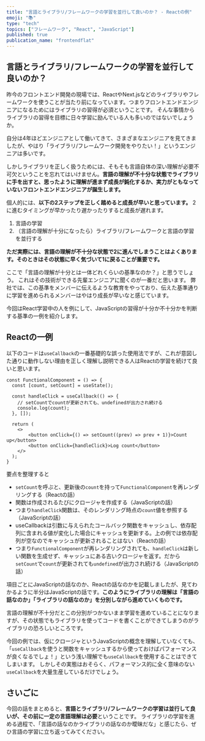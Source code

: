 ```yaml
---
title: "言語とライブラリ/フレームワークの学習を並行して良いのか？ - Reactの例"
emoji: "📚"
type: "tech"
topics: ["フレームワーク", "React", "JavaScript"]
published: true
publication_name: "frontendflat"
---
```


## 言語とライブラリ/フレームワークの学習を並行して良いのか？

昨今のフロントエンド開発の現場では、ReactやNext.jsなどのライブラリやフレームワークを使うことが当たり前になっています。つまりフロントエンドエンジニアになるためにはライブラリの習得が必須ということです。
そんな事情からライブラリの習得を目標に日々学習に励んでいる人も多いのではないでしょうか。

自分は4年ほどエンジニアとして働いてきて、さまざまなエンジニアを見てきましたが、やはり「ライブラリ/フレームワーク開発をやりたい！」というエンジニアは多いです。

しかしライブラリを正しく扱うためには、そもそも言語自体の深い理解が必要不可欠ということを忘れてはいけません。**言語の理解が不十分な状態でライブラリに手を出すと、思ったように理解が進まず成長が鈍化するか、実力がともなっていないフロントエンドエンジニアが誕生します。**

個人的には、**以下の2ステップを正しく踏めると成長が早いと思っています。**
2に進むタイミングが早かったり遅かったりすると成長が遅れます。

1. 言語の学習
2. （言語の理解が十分になったら）ライブラリ/フレームワークと言語の学習を並行する

**ただ実際には、言語の理解が不十分な状態で2に進んでしまうことはよくあります。そのときはその状態に早く気づいて1に戻ることが重要です。**

ここで「言語の理解が十分とは一体どれくらいの基準なのか？」と思うでしょう。
これはその技術ができる先輩エンジニアに聞くのが一番だと思います。
弊社では、この基準をメンバーに伝えるような教育をやっており、伝えた基準通りに学習を進められるメンバーはやはり成長が早いなと感じています。

今回はReact学習中の人を例にして、JavaScriptの習得が十分か不十分かを判断する基準の一例を紹介します。

## Reactの一例

以下のコードは`useCallback`の一番基礎的な誤った使用法ですが、これが意図した通りに動作しない理由を正しく理解し説明できる人はReactの学習を続けて良いと思います。

```tsx
const FunctionalComponent = () => {
  const [count, setCount] = useState();

  const handleClick = useCallback(() => {
    // setCountでcountが更新されても、undefinedが出力され続ける
    console.log(count);
  }, []);
  
  return (
    <>
        <button onClick={() => setCount((prev) => prev + 1)}>Count up</button>
        <button onClick={handleClick}>Log count</button>
    </>
  );
}
```

要点を整理すると

- `setCount`を呼ぶと、更新後の`count`を持って`FunctionalComponent`を再レンダリングする（Reactの話）
- 関数は作成されるたびにクロージャを作成する（JavaScriptの話）
- つまり`handleClick`関数は、そのレンダリング時点の`count`値を参照する（JavaScriptの話）
- useCallbackは引数に与えられたコールバック関数をキャッシュし、依存配列に含まれる値が変化した場合にキャッシュを更新する。上の例では依存配列が空なのでキャッシュが更新されることはない（Reactの話）
- つまり`FunctionalComponent`が再レンダリングされても、`handleClick`は新しい関数を生成せず、キャッシュにある古いクロージャを返す。だから`setCount`で`count`が更新されても`undefined`が出力され続ける（JavaScriptの話）

項目ごとにJavaScriptの話なのか、Reactの話なのかを記載しましたが、見てわかるように半分はJavaScriptの話です。**このようにライブラリの理解は「言語の話なのか」「ライブラリの話なのか」を分別しながら進めていくものです。**

言語の理解が不十分だとこの分別がつかないまま学習を進めていることになりますが、その状態でもライブラリを使ってコードを書くことができてしまうのがライブラリの恐ろしいところです。

今回の例では、仮にクロージャというJavaScriptの概念を理解していなくても、「`useCallback`を使うと関数をキャッシュするから使っておけばパフォーマンスが良くなるでしょ！」という浅い理解でも`useCallback`を使用することはできてしまいます。
しかしその実態はおそらく、パフォーマンス的に全く意味のない`useCallback`を大量生産しているだけでしょう。

## さいごに

今回の話をまとめると、**言語とライブラリ/フレームワークの学習は並行して良いが、その前に一定の言語理解は必要**ということです。
ライブラリの学習を進める過程で、「言語の話なのかライブラリの話なのか曖昧だな」と感じたら、ぜひ言語の学習に立ち返ってみてください。
